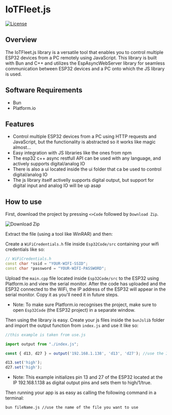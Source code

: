 # IoTFleet.js

[![License](https://img.shields.io/badge/license-MIT-blue.svg)](LICENSE)

## Overview
The IoTFleet.js library is a versatile tool that enables you to control multiple ESP32 devices from a PC remotely using JavaScript. This library is built with Bun and C++ and utilizes the EspAsyncWebServer library for seamless communication between ESP32 devices and a PC onto which the JS library is used.

## Software Requirements
* Bun
* Platform.io

## Features
- Control multiple ESP32 devices from a PC using HTTP requests and JavaScript, but the functionality is abstracted so it works like magic almost...
- Easy integration with JS libraries like the ones from npm
- The esp32 c++ async restfull API can be used with any language, and actively supports digital/analog IO
- There is also a ui located inside the ui folder that ca be used to control digital/analog IO
- The js library itself activelly supports digital output, but support for digital input and analog IO will be up asap

## How to use
First, download the project by pressing `<>Code` followed by `Download Zip`.

![Download Zip](https://github.com/Lemon2311/IoTFleet.js/assets/63803133/b0d0e1da-d7d6-4f7c-a26b-e707ec1ee5ee)

Extract the file (using a tool like WinRAR) and then:

Create a `WiFiCredentials.h` file inside `Esp32Code/src` containing your wifi credentials like so:

```cpp
// WiFiCredentials.h
const char *ssid = "YOUR-WIFI-SSID";
const char *password = "YOUR-WIFI-PASSWORD";
```

Upload the `main.cpp` file located inside `Esp32Code/src` to the ESP32 using Platform.io and view the serial monitor. After the code has uploaded and the ESP32 connected to the WiFi, the IP address of the ESP32 will appear in the serial monitor. Copy it as you'll need it in future steps.

* Note: To make sure Platform.io recognises the project, make sure to open `Esp32Code` (the ESP32 project) in a separate window.

Then using the library is easy. Create your js files inside the `bunJslib` folder and import the output function from `index.js` and use it like so:

```js
//this example is taken from use.js

import output from "./index.js";

const { d13, d27 } = output('192.168.1.138', 'd13', 'd27'); //use the IP you saw in serial monitor earlier

d13.set('high');
d27.set('high');
```

* Note: This example initializes pin 13 and 27 of the ESP32 located at the IP 192.168.1.138 as digital output pins and sets them to high/1/true.

Then running your app is as easy as calling the following command in a terminal:

```
bun fileName.js //use the name of the file you want to use
```
